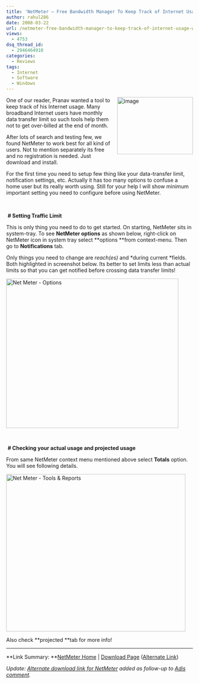 ```yaml
---
title: 'NetMeter – Free Bandwidth Manager To Keep Track of Internet Usage! [Windows Download]'
author: rahul286
date: 2008-03-22
url: /netmeter-free-bandwidth-manager-to-keep-track-of-internet-usage-windows-download/
views:
  - 4753
dsq_thread_id:
  - 2946464910
categories:
  - Reviews
tags:
  - Internet
  - Software
  - Windows
---
```

[<img class="wp-image-51452" style="border-top-width: 0px;border-left-width: 0px;border-bottom-width: 0px;margin: 0px 0px 0px 10px;border-right-width: 0px" height="154" alt="image" src="http://cdn.devilsworkshop.org/files/2008/03/image-thumb17.png" width="204" align="right" border="0" />][1]One of our reader, Pranav wanted a tool to keep track of his Internet usage. Many broadband Internet users have monthly data transfer limit so such tools help them not to get over-billed at the end of month.

After lots of search and testing few, we found NetMeter to work best for all kind of users. Not to mention separately its free and no registration is needed. Just download and install.

For the first time you need to setup few thing like your data-transfer limit, notification settings, etc. Actually it has too many options to confuse a home user but its really worth using. Still for your help I will show minimum important setting you need to configure before using NetMeter.

&#160;

&#160;**\# Setting Traffic Limit**

This is only thing you need to do to get started. On starting, NetMeter sits in system-tray. To see **NetMeter options** as shown below, right-click on NetMeter icon in system tray select **options **from context-menu. Then go to **Notifications** tab.

Only things you need to change are *reach(es)* and *during current *fields. Both highlighted in screenshot below. Its better to set limits less than actual limits so that you can get notified before crossing data transfer limits!

[<img style="border-top-width: 0px;border-left-width: 0px;border-bottom-width: 0px;border-right-width: 0px" height="403" alt="Net Meter - Options" src="http://cdn.devilsworkshop.org/files/2008/03/net-meter-options-thumb.jpg" width="465" border="0" />][2]

&#160;

&#160;**\# Checking your actual usage and projected usage**

From same NetMeter context menu mentioned above select **Totals** option. You will see following details.

[<img style="border-top-width: 0px;border-left-width: 0px;border-bottom-width: 0px;border-right-width: 0px" height="424" alt="Net Meter - Tools & Reports" src="http://cdn.devilsworkshop.org/files/2008/03/net-meter-tools-reports-thumb.jpg" width="484" border="0" />][3]

Also check **projected **tab for more info!

****

**Link Summary: **<a href="http://www.metal-machine.de/readerror/index.php" onclick="_gaq.push(['_trackEvent', 'outbound-article', 'http://www.metal-machine.de/readerror/index.php', 'NetMeter Home']);" >NetMeter Home</a> | <a href="http://www.metal-machine.de/readerror/index.php?action=tpmod;dl=0" onclick="_gaq.push(['_trackEvent', 'outbound-article', 'http://www.metal-machine.de/readerror/index.php?action=tpmod;dl=0', 'Download Page']);" >Download Page</a> (<a href="http://www.softpedia.com/progDownload/NetMeter-Download-23932.html" onclick="_gaq.push(['_trackEvent', 'outbound-article', 'http://www.softpedia.com/progDownload/NetMeter-Download-23932.html', 'Alternate Link']);" >Alternate Link</a>)

*Update: [Alternate download link for NetMeter][4] added as follow-up to [Adis comment][5].*

 [1]: http://cdn.devilsworkshop.org/files/2008/03/image34.png
 [2]: http://cdn.devilsworkshop.org/files/2008/03/net-meter-options.jpg
 [3]: http://cdn.devilsworkshop.org/files/2008/03/net-meter-tools-reports.jpg
 [4]: http://devilsworkshop.org/2008/03/22/netmeter-free-bandwidth-manager-to-keep-track-of-internet-usage-windows-download/
 [5]: http://devilsworkshop.org/2008/03/22/netmeter-free-bandwidth-manager-to-keep-track-of-internet-usage-windows-download/#comment-22966
